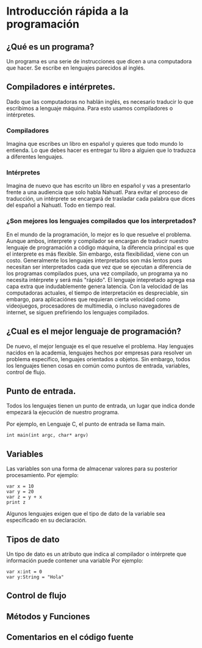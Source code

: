 # Introducción rápida a la programación
## ¿Qué es un programa?
Un programa es una serie de instrucciones que dicen a una computadora que hacer. Se escribe en lenguajes parecidos al inglés. 

## Compiladores e intérpretes.
Dado que las computadoras no hablán inglés, es necesario traducir lo que escribimos a lenguaje máquina. 
Para esto usamos compiladores o intérpretes. 
### Compiladores
Imagina que escribes un libro en español y quieres que todo mundo lo entienda. Lo que debes hacer es entregar tu libro a 
alguien que lo traduzca a diferentes lenguajes. 
### Intérpretes
Imagina de nuevo que has escrito un libro en español y vas a presentarlo frente a una audiencia que solo habla Nahuatl. 
Para evitar el proceso de traducción, un intérprete se encargará de trasladar cada palabra que dices del español a Nahuatl. 
Todo en tiempo real.
### ¿Son mejores los lenguajes compilados que los interpretados?
En el mundo de la programación, lo mejor es lo que resuelve el problema. Aunque ambos, interprete y compilador se encargan de 
traducir nuestro lenguaje de programación a código máquina, la diferencia principal es que el interprete es más flexible. 
Sin embargo, esta flexibilidad, viene con un costo. Generalmente los lenguajes interpretados son más lentos pues necesitan
ser interpretados cada que vez que se ejecutan a diferencia de los programas compilados pues, una vez compilado, un programa 
ya no necesita intérprete y será más "rápido". 
El lenguaje intepretado agrega esa capa extra que indudablemente genera latencia. Con la velocidad de las computadoras 
actuales, el tiempo de interpretación es despreciable, sin embargo, para aplicaciónes que requieran cierta velocidad como 
videojuegos, procesadores de multimedia, o incluso navegadores de internet, se siguen prefiriendo los lenguajes compilados.

## ¿Cual es el mejor lenguaje de programación?
De nuevo, el mejor lenguaje es el que resuelve el problema. Hay lenguajes nacidos en la academia, lenguajes hechos por 
empresas para resolver un problema específico, lenguajes orientados a objetos. Sin embargo, todos los lenguajes tienen cosas en común como puntos de entrada, variables, control de flujo. 

## Punto de entrada.
Todos los lenguajes tienen un punto de entrada, un lugar que indica donde empezará la ejecución de nuestro programa.

Por ejemplo, en Lenguaje C, el punto de entrada se llama main.
```
int main(int argc, char* argv)
```

## Variables
Las variables son una forma de almacenar valores para su posterior procesamiento.
Por ejemplo:
```
var x = 10
var y = 20
var z = y + x
print z
```

Algunos lenguajes exigen que el tipo de dato de la variable sea especificado en su declaración.
## Tipos de dato
Un tipo de dato es un atributo que indica al compilador o intérprete que información puede contener una variable
Por ejemplo:
```
var x:int = 0
var y:String = "Hola"
```

## Control de flujo
## Métodos y Funciones
## Comentarios en el código fuente
